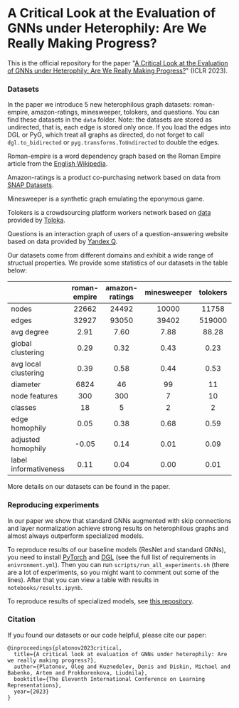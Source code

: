# A Critical Look at the Evaluation of GNNs under Heterophily: Are We Really Making Progress?

This is the official repository for the paper "[A Critical Look at the Evaluation of GNNs under Heterophily: Are We Really Making Progress?](https://arxiv.org/abs/2302.11640)" (ICLR 2023).

### Datasets

In the paper we introduce 5 new heterophilous graph datasets: roman-empire, amazon-ratings, minesweeper, tolokers, and questions. You can find these datasets in the `data` folder. Note: the datasets are stored as undirected, that is, each edge is stored only once. If you load the edges into DGL or PyG, which treat all graphs as directed, do not forget to call `dgl.to_bidirected` or `pyg.transforms.ToUndirected` to double the edges.

Roman-empire is a word dependency graph based on the Roman Empire article from the [English Wikipedia](https://huggingface.co/datasets/wikipedia).

Amazon-ratings is a product co-purchasing network based on data from [SNAP Datasets](https://snap.stanford.edu/data/amazon-meta.html).

Minesweeper is a synthetic graph emulating the eponymous game.

Tolokers is a crowdsourcing platform workers network based on [data](https://github.com/Toloka/TolokerGraph) provided by [Toloka](https://toloka.ai).

Questions is an interaction graph of users of a question-answering website based on data provided by [Yandex Q](https://yandex.ru/q).

Our datasets come from different domains and exhibit a wide range of structual properties. We provide some statistics of our datasets in the table below:

|                       | roman-empire | amazon-ratings | minesweeper | tolokers | questions |
|-----------------------|:------------:|:--------------:|:-----------:|:-------:|:---------:|
| nodes                 |     22662    |      24492     |    10000    |  11758  |   48921   |
| edges                 |     32927    |      93050     |    39402    |  519000 |   153540  |
| avg degree            |     2.91     |      7.60      |     7.88    |  88.28  |    6.28   |
| global clustering     |     0.29     |      0.32      |     0.43    |   0.23  |    0.02   |
| avg local clustering  |     0.39     |      0.58      |     0.44    |   0.53  |    0.03   |
| diameter              |     6824     |       46       |      99     |    11   |     16    |
| node features         |      300     |       300      |      7      |    10   |    301    |
| classes               |      18      |        5       |      2      |    2    |     2     |
| edge homophily        |     0.05     |      0.38      |     0.68    |   0.59  |    0.84   |
| adjusted homophily    |     -0.05    |      0.14      |     0.01    |   0.09  |    0.02   |
| label informativeness |     0.11     |      0.04      |     0.00    |   0.01  |    0.00   |

More details on our datasets can be found in the paper.

### Reproducing experiments

In our paper we show that standard GNNs augmented with skip connections and layer normalization achieve strong results on heterophilous graphs and almost always outperform specialized models.

To reproduce results of our baseline models (ResNet and standard GNNs), you need to install [PyTorch](https://pytorch.org/) and [DGL](https://www.dgl.ai/pages/start.html) (see the full list of requirements in `enivronment.yml`). Then you can run `scripts/run_all_experiments.sh` (there are a lot of experiments, so you might want to comment out some of the lines). After that you can view a table with results in `notebooks/results.ipynb`.

To reproduce results of specialized models, see [this repository](https://github.com/Godofnothing/HeterophilySpecificModels).

### Citation

If you found our datasets or our code helpful, please cite our paper:

```buildoutcfg
@inproceedings{platonov2023critical,
  title={A critical look at evaluation of GNNs under heterophily: Are we really making progress?},
  author={Platonov, Oleg and Kuznedelev, Denis and Diskin, Michael and Babenko, Artem and Prokhorenkova, Liudmila},
  booktitle={The Eleventh International Conference on Learning Representations},
  year={2023}
}
```
